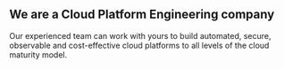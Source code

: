 ## We are a Cloud Platform Engineering company

Our experienced team can work with yours to build automated, secure, observable and cost-effective cloud platforms to all levels of the cloud maturity model.
